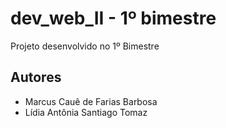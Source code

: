 # dev_web_II - 1º bimestre
Projeto desenvolvido no 1º Bimestre

<h2>Autores</h2>
<ul>
    <li> Marcus Cauê de Farias Barbosa </li>
    <li> Lídia Antônia Santiago Tomaz </li>
</ul>
